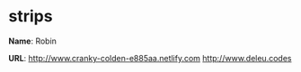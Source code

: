 # strips

**Name**: Robin<!-- TODO: fill in your full name here, firstname and lastname -->

**URL**:    http://www.cranky-colden-e885aa.netlify.com
            http://www.deleu.codes
<!-- TODO: paste the full custom domain URL to the solution of this exercise  -->